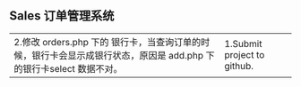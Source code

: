 <h2>Sales 订单管理系统</h2>



<table>
  <tr>
    <td>2.修改 orders.php 下的 银行卡，当查询订单的时候，银行卡会显示成银行状态，原因是 add.php 下的银行卡select 数据不对。</td>
    <td>1.Submit project to github.</td>
  </tr>
</table>

